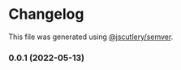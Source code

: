# Changelog

This file was generated using [@jscutlery/semver](https://github.com/jscutlery/semver).

### 0.0.1 (2022-05-13)
